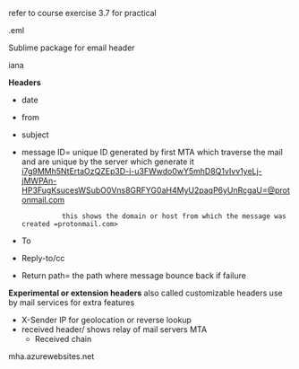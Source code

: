 
refer to course exercise 3.7 for practical

.eml

Sublime package for email header

iana

**Headers**

- date 
- from
- subject
- message ID= unique ID generated by first MTA which traverse the mail and are unique by the server which generate it
		<i7g9MMh5NtErtaOzQZEp3D-i-u3FWwdo0wY5mhD8Q1vIvv1yeLj-jMWPAn-HP3FugKsucesWSubO0Vns8GRFYG0aH4MyU2paqP6yUnRcgaU=@protonmail.com>

				this shows the domain or host from which the message was created =protonmail.com>

- To
- Reply-to/cc
- Return path= the path where message bounce back if failure


**Experimental or extension headers**
also called customizable headers use by mail services for extra features
- X-Sender IP for geolocation or reverse lookup
- received header/ shows relay of mail servers MTA
	- Received chain

mha.azurewebsites.net

